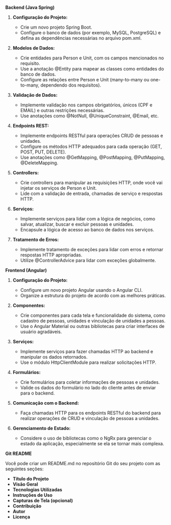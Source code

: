 **Backend (Java Spring)**

1. **Configuração do Projeto:**
   - Crie um novo projeto Spring Boot.
   - Configure o banco de dados (por exemplo, MySQL, PostgreSQL) e defina as dependências necessárias no arquivo pom.xml.

2. **Modelos de Dados:**
   - Crie entidades para Person e Unit, com os campos mencionados no requisito.
   - Use a anotação @Entity para mapear as classes como entidades do banco de dados.
   - Configure as relações entre Person e Unit (many-to-many ou one-to-many, dependendo dos requisitos).

3. **Validação de Dados:**
   - Implemente validação nos campos obrigatórios, únicos (CPF e EMAIL) e outras restrições necessárias.
   - Use anotações como @NotNull, @UniqueConstraint, @Email, etc.

4. **Endpoints REST:**
   - Implemente endpoints RESTful para operações CRUD de pessoas e unidades.
   - Configure os métodos HTTP adequados para cada operação (GET, POST, PUT, DELETE).
   - Use anotações como @GetMapping, @PostMapping, @PutMapping, @DeleteMapping.

5. **Controllers:**
   - Crie controllers para manipular as requisições HTTP, onde você vai injetar os serviços de Person e Unit.
   - Lide com a validação de entrada, chamadas de serviço e respostas HTTP.

6. **Serviços:**
   - Implemente serviços para lidar com a lógica de negócios, como salvar, atualizar, buscar e excluir pessoas e unidades.
   - Encapsule a lógica de acesso ao banco de dados nos serviços.

7. **Tratamento de Erros:**
   - Implemente tratamento de exceções para lidar com erros e retornar respostas HTTP apropriadas.
   - Utilize @ControllerAdvice para lidar com exceções globalmente.

**Frontend (Angular)**

1. **Configuração do Projeto:**
   - Configure um novo projeto Angular usando o Angular CLI.
   - Organize a estrutura do projeto de acordo com as melhores práticas.

2. **Componentes:**
   - Crie componentes para cada tela e funcionalidade do sistema, como cadastro de pessoas, unidades e vinculação de unidades a pessoas.
   - Use o Angular Material ou outras bibliotecas para criar interfaces de usuário agradáveis.

3. **Serviços:**
   - Implemente serviços para fazer chamadas HTTP ao backend e manipular os dados retornados.
   - Use o módulo HttpClientModule para realizar solicitações HTTP.

4. **Formulários:**
   - Crie formulários para coletar informações de pessoas e unidades.
   - Valide os dados do formulário no lado do cliente antes de enviar para o backend.

5. **Comunicação com o Backend:**
   - Faça chamadas HTTP para os endpoints RESTful do backend para realizar operações de CRUD e vinculação de pessoas a unidades.

6. **Gerenciamento de Estado:**
   - Considere o uso de bibliotecas como o NgRx para gerenciar o estado da aplicação, especialmente se ela se tornar mais complexa.

**Git README**

Você pode criar um README.md no repositório Git do seu projeto com as seguintes seções:

- **Título do Projeto**
- **Visão Geral**
- **Tecnologias Utilizadas**
- **Instruções de Uso**
- **Capturas de Tela (opcional)**
- **Contribuição**
- **Autor**
- **Licença**
